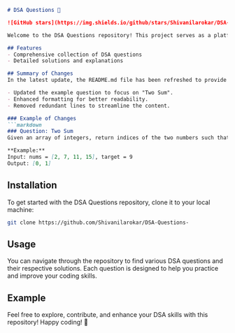 ```markdown
# DSA Questions 🚀

![GitHub stars](https://img.shields.io/github/stars/Shivanilarokar/DSA-Questions-?style=social) ![Forks](https://img.shields.io/github/forks/Shivanilarokar/DSA-Questions-?style=social)

Welcome to the DSA Questions repository! This project serves as a platform for developers and learners to practice and enhance their skills in Data Structures and Algorithms (DSA). This repository is designed to help you improve your understanding of various data structures and algorithms through a collection of questions and solutions.

## Features
- Comprehensive collection of DSA questions
- Detailed solutions and explanations

## Summary of Changes
In the latest update, the README.md file has been refreshed to provide clearer examples and improve the overall structure. Key changes include:

- Updated the example question to focus on "Two Sum".
- Enhanced formatting for better readability.
- Removed redundant lines to streamline the content.

### Example of Changes
```markdown
### Question: Two Sum
Given an array of integers, return indices of the two numbers such that they add up to a specific target.

**Example:**
Input: nums = [2, 7, 11, 15], target = 9
Output: [0, 1]
```

## Installation
To get started with the DSA Questions repository, clone it to your local machine:

```bash
git clone https://github.com/Shivanilarokar/DSA-Questions-
```

## Usage
You can navigate through the repository to find various DSA questions and their respective solutions. Each question is designed to help you practice and improve your coding skills.

## Example
Feel free to explore, contribute, and enhance your DSA skills with this repository! Happy coding! 🎉
```